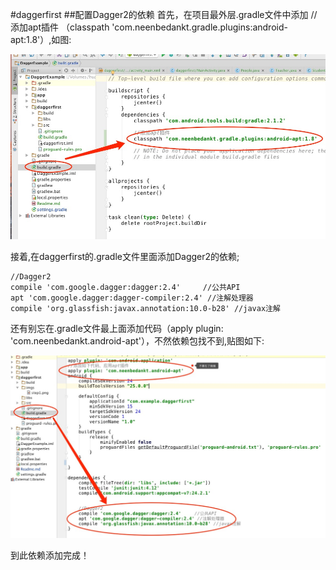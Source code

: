 #daggerfirst
##配置Dagger2的依赖
首先，在项目最外层.gradle文件中添加 //添加apt插件 （classpath 'com.neenbedankt.gradle.plugins:android-apt:1.8'）,如图:

![](https://github.com/mar-sir/daggerExample/blob/master/DaggerExample/daggerfirst/imgs/step1.png?raw=true)

接着,在daggerfirst的.gradle文件里面添加Dagger2的依赖;
    
    //Dagger2
    compile 'com.google.dagger:dagger:2.4'     //公共API
    apt 'com.google.dagger:dagger-compiler:2.4' //注解处理器
    compile 'org.glassfish:javax.annotation:10.0-b28' //javax注解
还有别忘在.gradle文件最上面添加代码（apply plugin: 'com.neenbedankt.android-apt'），不然依赖包找不到,贴图如下:

![](https://github.com/mar-sir/daggerExample/blob/master/DaggerExample/daggerfirst/imgs/step2.png?raw=true)

到此依赖添加完成！
